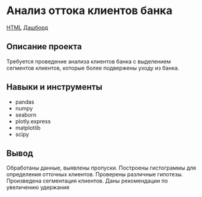 # Анализ оттока клиентов банка
[HTML](file:///C:/Users/getma/Downloads/%D0%92%D1%8B%D0%BF%D1%83%D1%81%D0%BA%D0%BD%D0%BE%D0%B9%20%D0%BF%D1%80%D0%BE%D0%B5%D0%BA%D1%82%201-3.html)
[Дашборд](https://public.tableau.com/app/profile/ilya.getman/viz/_16895228845150/Dashboard1?publish=yes)
## Описание проекта

Требуется проведение анализа клиентов банка с выделением сегментов клиентов, которые более подвержены уходу из банка.

## Навыки и инструменты

- pandas
- numpy
- seaborn
- plotly.express
- matplotlib
- scipy

## Вывод

Обработаны данные, выявлены пропуски. Построены гистограммы для определения отточных клиентов. Проверены различные гипотезы. Произведена сегментация клиентов. Даны рекомендации по увеличению удержания
